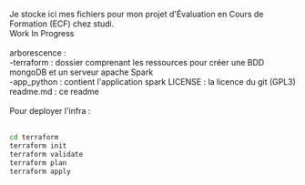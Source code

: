 Je stocke ici mes fichiers pour mon projet d'Évaluation en Cours de Formation (ECF) chez studi.<br>
Work In Progress<br>
<br>
arborescence : <br>
-terraform : dossier comprenant les ressources pour créer une BDD mongoDB et un serveur apache Spark<br>
-app_python : contient l'application spark
LICENSE : la licence du git (GPL3)<br>
readme.md : ce readme<br>
<br>
Pour deployer l'infra :<br>
<br>

```bash
cd terraform
terraform init
terraform validate
terraform plan
terraform apply
```
